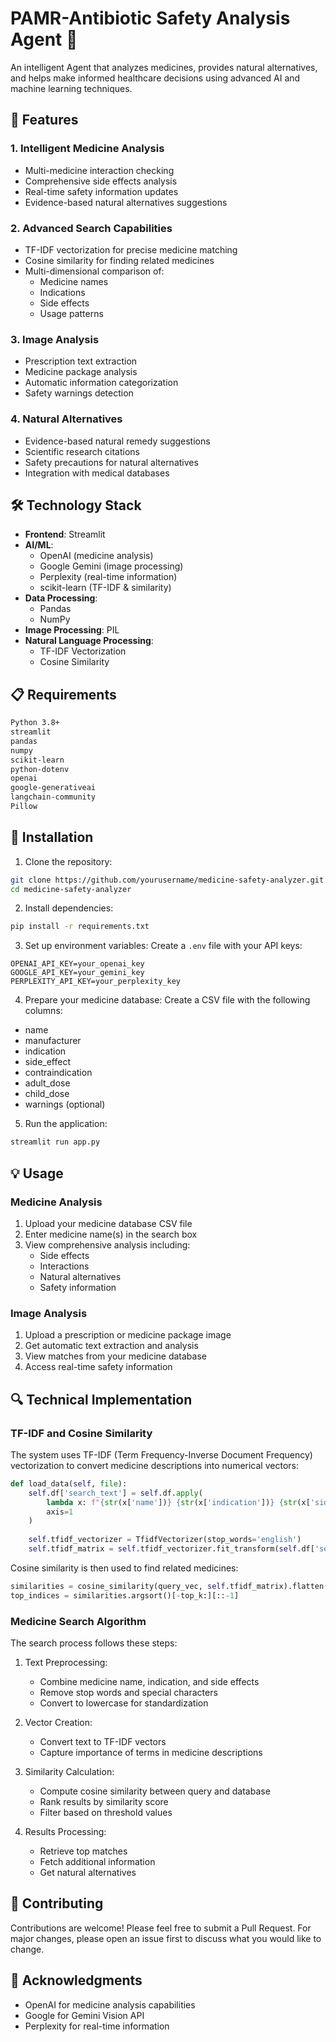# PAMR-Antibiotic Safety Analysis Agent 🏥

An intelligent Agent that analyzes medicines, provides natural alternatives, and helps make informed healthcare decisions using advanced AI and machine learning techniques.

## 🌟 Features

### 1. Intelligent Medicine Analysis
- Multi-medicine interaction checking
- Comprehensive side effects analysis
- Real-time safety information updates
- Evidence-based natural alternatives suggestions

### 2. Advanced Search Capabilities
- TF-IDF vectorization for precise medicine matching
- Cosine similarity for finding related medicines
- Multi-dimensional comparison of:
  - Medicine names
  - Indications
  - Side effects
  - Usage patterns

### 3. Image Analysis
- Prescription text extraction
- Medicine package analysis
- Automatic information categorization
- Safety warnings detection

### 4. Natural Alternatives
- Evidence-based natural remedy suggestions
- Scientific research citations
- Safety precautions for natural alternatives
- Integration with medical databases

## 🛠️ Technology Stack

- **Frontend**: Streamlit
- **AI/ML**:
  - OpenAI (medicine analysis)
  - Google Gemini (image processing)
  - Perplexity (real-time information)
  - scikit-learn (TF-IDF & similarity)
- **Data Processing**: 
  - Pandas
  - NumPy
- **Image Processing**: PIL
- **Natural Language Processing**:
  - TF-IDF Vectorization
  - Cosine Similarity

## 📋 Requirements

```bash
Python 3.8+
streamlit
pandas
numpy
scikit-learn
python-dotenv
openai
google-generativeai
langchain-community
Pillow
```

## 🚀 Installation

1. Clone the repository:
```bash
git clone https://github.com/yourusername/medicine-safety-analyzer.git
cd medicine-safety-analyzer
```

2. Install dependencies:
```bash
pip install -r requirements.txt
```

3. Set up environment variables:
Create a `.env` file with your API keys:
```env
OPENAI_API_KEY=your_openai_key
GOOGLE_API_KEY=your_gemini_key
PERPLEXITY_API_KEY=your_perplexity_key
```

4. Prepare your medicine database:
Create a CSV file with the following columns:
- name
- manufacturer
- indication
- side_effect
- contraindication
- adult_dose
- child_dose
- warnings (optional)

5. Run the application:
```bash
streamlit run app.py
```

## 💡 Usage

### Medicine Analysis
1. Upload your medicine database CSV file
2. Enter medicine name(s) in the search box
3. View comprehensive analysis including:
   - Side effects
   - Interactions
   - Natural alternatives
   - Safety information

### Image Analysis
1. Upload a prescription or medicine package image
2. Get automatic text extraction and analysis
3. View matches from your medicine database
4. Access real-time safety information

## 🔍 Technical Implementation

### TF-IDF and Cosine Similarity

The system uses TF-IDF (Term Frequency-Inverse Document Frequency) vectorization to convert medicine descriptions into numerical vectors:

```python
def load_data(self, file):
    self.df['search_text'] = self.df.apply(
        lambda x: f"{str(x['name'])} {str(x['indication'])} {str(x['side_effect'])}", 
        axis=1
    )
    
    self.tfidf_vectorizer = TfidfVectorizer(stop_words='english')
    self.tfidf_matrix = self.tfidf_vectorizer.fit_transform(self.df['search_text'])
```

Cosine similarity is then used to find related medicines:

```python
similarities = cosine_similarity(query_vec, self.tfidf_matrix).flatten()
top_indices = similarities.argsort()[-top_k:][::-1]
```

### Medicine Search Algorithm

The search process follows these steps:

1. Text Preprocessing:
   - Combine medicine name, indication, and side effects
   - Remove stop words and special characters
   - Convert to lowercase for standardization

2. Vector Creation:
   - Convert text to TF-IDF vectors
   - Capture importance of terms in medicine descriptions

3. Similarity Calculation:
   - Compute cosine similarity between query and database
   - Rank results by similarity score
   - Filter based on threshold values

4. Results Processing:
   - Retrieve top matches
   - Fetch additional information
   - Get natural alternatives

## 🤝 Contributing

Contributions are welcome! Please feel free to submit a Pull Request. For major changes, please open an issue first to discuss what you would like to change.


## 🙏 Acknowledgments

- OpenAI for medicine analysis capabilities
- Google for Gemini Vision API
- Perplexity for real-time information

